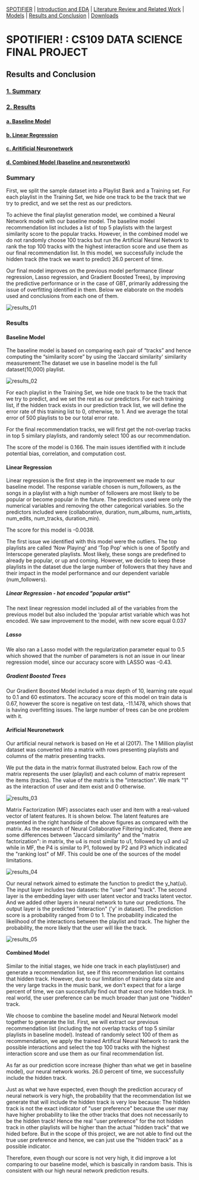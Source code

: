 [SPOTIFIER](https://heli18.github.io/CS109_Spotifier/) |
[Introduction and EDA](https://heli18.github.io/CS109_Spotifier/intro) |
[Literature Review and Related Work](https://heli18.github.io/CS109_Spotifier/lit) |
[Models](https://heli18.github.io/CS109_Spotifier/models) |
[Results and Conclusion](https://heli18.github.io/CS109_Spotifier/results) |
[Downloads](https://heli18.github.io/CS109_Spotifier/downloads) 

# SPOTIFIER! : CS109 DATA SCIENCE FINAL PROJECT

## Results and Conclusion

### [1. Summary](#summary)
### [2. Results](#results)
#### [a. Baseline Model](#baseline-model)
#### [b. Linear Regression](#linear-regression)
#### [c. Aritificial Neuronetwork](#arificial-neuronetwork)
#### [d. Combined Model (baseline and neuronetwork)](#combined-model)

### Summary
First, we split the sample dataset into a Playlist Bank and a Training set. For each playlist in the Training Set, we hide one track to be the track that we try to predict, and we set the rest as our predictors.

To achieve the final playlist generation model, we combined a Neural Network model with our baseline model. The baseline model recommendation list includes a list of top 5 playlists with the largest similarity score to the popular tracks. However, in the combined model we do not randomly choose 100 tracks but run the Artificial Neural Network to rank the top 100 tracks with the highest interaction score and use them as our final recommendation list. In this model, we successfully include the hidden track (the track we want to predict) 26.0 percent of time.

Our final model improves on the previous model performance (linear regression, Lasso regression, and Gradient Boosted Trees), by improving the predictive performance or in the case of GBT, primarily addressing the issue of overfitting identified in them. Below we elaborate on the models used and conclusions from each one of them.

![results_01](https://heli18.github.io/CS109_Spotifier/images/Results1.JPG)

### Results

#### Baseline Model
The baseline model is based on comparing each pair of “tracks” and hence computing the “similarity score” by using the 'Jaccard similarity' similarity measurement:The dataset we use in baseline model is the full dataset(10,000) playlist.

![results_02](https://heli18.github.io/CS109_Spotifier/images/Results2.JPG)

For each playlist in the Training Set, we hide one track to be the track that we try to predict, and we set the rest as our predictors. For each training list, if the hidden track exists in our prediction track list, we will define the error rate of this training list to 0, otherwise, to 1. And we average the total error of 500 playlists to be our total error rate.

For the final recommendation tracks, we will first get the not-overlap tracks in top 5 similary playlists, and randomly select 100 as our recommendation.

The score of the model is 0.166. The main issues identified with it include potential bias, correlation, and computation cost. 

#### Linear Regression
Linear regression is the first step in the improvement we made to our baseline model. The response variable chosen is num_followers, as the songs in a playlist with a high number of followers are most likely to be popular or become popular in the future. The predictors used were only the numerical variables and removing the other categorical variables. So the predictors included were (collaborative, duration, num_albums, num_artists, num_edits, num_tracks, duration_min).

The score for this model is -0.0038. 

The first issue we identified with this model were the outliers. The top playlists are called ‘Now Playing’ and ‘Top Pop’ which is one of Spotify and Interscope generated playlists. Most likely, these songs are predefined to already be popular, or up and coming. However, we decide to keep these playlists in the dataset due the large number of followers that they have and their impact in the model performance and our dependent variable (num_followers).

##### Linear Regression - hot encoded "popular artist"

The next linear regression model included all of the variables from the previous model but also included the ‘popular artist variable which was hot encoded. We saw improvement to the model, with new score equal 0.037

##### Lasso

We also ran a Lasso model with the regularization parameter equal to 0.5 which showed that the number of parameters is not an issue in our linear regression model, since our accuracy score with LASSO was -0.43.

##### Gradient Boosted Trees

Our Gradient Boosted Model included a max depth of 10, learning rate equal to 0.1 and 60 estimators. The accuracy score of this model on train data is 0.67, however the score is negative on test data, -11.1478, which shows that is having overfitting issues. The large number of trees can be one problem with it. 

#### Arificial Neuronetwork

Our artificial neural network is based on He et al (2017). The 1 Million playlist dataset was converted into a matrix with rows presenting playlists and columns of the matrix presenting tracks.

We put the data in the matrix format illustrated below. Each row of the matrix represents the user (playlist) and each column of matrix represent the items (tracks). The value of the matrix is the "interaction". We mark "1" as the interaction of user and item exist and 0 otherwise. 

![results_03](https://heli18.github.io/CS109_Spotifier/images/Results3.JPG)

Matrix Factorization (MF) associates each user and item with a real-valued vector of latent features. It is shown below. The latent features are presented in the right handside of the above figures as compared with the matrix. As the research of Neural Collaborative Filtering indicated, there are some differences between "Jaccard similarity" and the "matrix factorization": in matrix, the u4 is most similar to u1, followed by u3 and u2 while in MF, the P4 is similar to P1, followed by P2 and P3 which indicated the "ranking lost" of MF. This could be one of the sources of the model limitations.

![results_04](https://heli18.github.io/CS109_Spotifier/images/Results4.JPG)

Our neural network aimed to estimate the function to predict the y_hat(ui). The input layer includes two datasets: the "user" and "track". The second layer is the embedding layer with user latent vector and tracks latent vector. And we added other layers in neural network to tune our predictions. The output layer is the predicted "interaction" ('y' in dataset). The prediction score is a probability ranged from 0 to 1. The probability indicated the likelihood of the interactions between the playlist and track. The higher the probability, the more likely that the user will like the track.

![results_05](https://heli18.github.io/CS109_Spotifier/images/Results5.JPG)

#### Combined Model

Similar to the initial stages, we hide one track in each playlist(user) and generate a recommendation list, see if this recommendation list contains that hidden track. However, due to our limitation of training data size and the very large tracks in the music bank, we don't expect that for a large percent of time, we can successfully find out that exact one hidden track. In real world, the user preference can be much broader than just one "hidden" track.

We choose to combine the baseline model and Neural Network model together to generate the list. First, we will extract our previous recommendation list (including the not overlap tracks of top 5 similar playlists in baseline model). Instead of randomly select 100 of them as recommendation, we apply the trained Artifical Neural Network to rank the possible interactions and select the top 100 tracks with the highest interaction score and use them as our final recommendation list.

As far as our prediction score increase (higher than what we get in baseline model), our neural network works. 26.0 percent of time, we successfully include the hidden track. 

Just as what we have expected, even though the prediction accuracy of neural network is very high, the probability that the recommendation list we generate that will include the hidden track is very low because: The hidden track is not the exact indicator of "user preference" because the user may have higher probability to like the other tracks that does not necessarily to be the hidden track! Hence the real "user preference" for the not hidden track in other playlists will be higher than the actual "hidden track" that we hided before. But in the scope of this project, we are not able to find out the true user preference and hence, we can just use the "hidden track" as a possible indicator.

Therefore, even though our score is not very high, it did improve a lot comparing to our baseline model, which is basically in random basis. This is consistent with our high neural network prediction results.